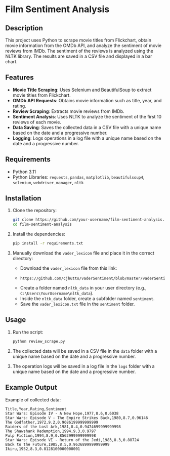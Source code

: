 # Film Sentiment Analysis

## Description

This project uses Python to scrape movie titles from Flickchart, obtain movie information from the OMDb API, and analyze the sentiment of movie reviews from IMDb. The sentiment of the reviews is analyzed using the NLTK library. The results are saved in a CSV file and displayed in a bar chart.

## Features

- **Movie Title Scraping**: Uses Selenium and BeautifulSoup to extract movie titles from Flickchart.
- **OMDb API Requests**: Obtains movie information such as title, year, and rating.
- **Review Scraping**: Extracts movie reviews from IMDb.
- **Sentiment Analysis**: Uses NLTK to analyze the sentiment of the first 10 reviews of each movie.
- **Data Saving**: Saves the collected data in a CSV file with a unique name based on the date and a progressive number.
- **Logging**: Logs operations in a log file with a unique name based on the date and a progressive number.

## Requirements

- Python 3.11
- Python Libraries: `requests`, `pandas`, `matplotlib`, `beautifulsoup4`, `selenium`, `webdriver_manager`, `nltk`

## Installation

1. Clone the repository:
    ```bash
    git clone https://github.com/your-username/film-sentiment-analysis.git
    cd film-sentiment-analysis
    ```

2. Install the dependencies:
    ```bash
    pip install -r requirements.txt
    ```

3. Manually download the `vader_lexicon` file and place it in the correct directory:
    - Download the `vader_lexicon` file from this link:
    -     https://github.com/cjhutto/vaderSentiment/blob/master/vaderSentiment/vader_lexicon.txt
    - Create a folder named `nltk_data` in your user directory (e.g., `C:\Users\YourUsername\nltk_data`).
    - Inside the `nltk_data` folder, create a subfolder named `sentiment`.
    - Save the `vader_lexicon.txt` file in the `sentiment` folder.

## Usage

1. Run the script:
    ```bash
    python review_scrape.py
    ```

2. The collected data will be saved in a CSV file in the `data` folder with a unique name based on the date and a progressive number.

3. The operation logs will be saved in a log file in the `logs` folder with a unique name based on the date and a progressive number.

## Example Output

Example of collected data:
```csv
Title,Year,Rating,Sentiment
Star Wars: Episode IV - A New Hope,1977,8.6,0.6038
Star Wars: Episode V - The Empire Strikes Back,1980,8.7,0.96146
The Godfather,1972,9.2,0.9686199999999999
Raiders of the Lost Ark,1981,8.4,0.9474699999999998
The Shawshank Redemption,1994,9.3,0.9797
Pulp Fiction,1994,8.9,0.8562999999999998
Star Wars: Episode VI - Return of the Jedi,1983,8.3,0.88724
Back to the Future,1985,8.5,0.9636899999999999
Ikiru,1952,8.3,0.8128100000000001
